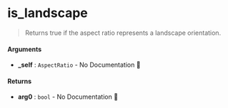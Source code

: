 # is\_landscape

>  Returns true if the aspect ratio represents a landscape orientation.

#### Arguments

- **\_self** : `AspectRatio` \- No Documentation 🚧

#### Returns

- **arg0** : `bool` \- No Documentation 🚧